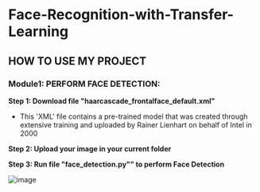 # Face-Recognition-with-Transfer-Learning
## HOW TO USE MY PROJECT

### Module1: PERFORM FACE DETECTION:

**Step 1: Download file "haarcascade_frontalface_default.xml"**

- This 'XML' file contains a pre-trained model that was created through extensive training and uploaded by Rainer Lienhart on behalf of Intel in 2000

**Step 2: Upload your image in your current folder**

**Step 3: Run file "face_detection.py"" to perform Face Detection**

![image](https://user-images.githubusercontent.com/120365693/225253014-171c2e04-da74-4af5-88d8-f3960abbc2ba.png)


